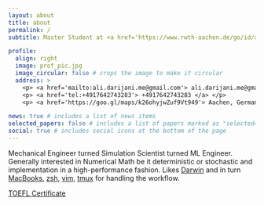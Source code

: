 ```yaml
---
layout: about
title: about
permalink: /
subtitle: Master Student at <a href='https://www.rwth-aachen.de/go/id/a/?lidx=1'> RWTH Aachen University </a>, <a href='https://goo.gl/maps/k26ohyjwZuf9Vt949'> Aachen, Germany </a>

profile:
  align: right
  image: prof_pic.jpg
  image_circular: false # crops the image to make it circular
  address: >
    <p> <a href='mailto:ali.darijani.me@gmail.com'> ali.darijani.me@gmail.com </a> </p>
    <p> <a href='tel:+4917642743283'> +4917642743283 </a> </p>
    <p> <a href='https://goo.gl/maps/k26ohyjwZuf9Vt949'> Aachen, Germany </a> </p>

news: true # includes a list of news items
selected_papers: false # includes a list of papers marked as "selected={true}"
social: true # includes social icons at the bottom of the page
---
```


Mechanical Engineer turned Simulation Scientist turned ML Engineer. Generally interested in Numerical Math be it deterministic or stochastic and implementation in a high-performance fashion. Likes [Darwin](https://en.wikipedia.org/wiki/Darwin_operating_system) and in turn [MacBooks](https://www.apple.com/mac/), [zsh](https://www.zsh.org), [vim](https://www.vim.org), [tmux](https://github.com/tmux/tmux/wiki) for handling the workflow. 

[TOEFL Certificate](https://github.com/adarijani/adarijani.github.io/blob/master/assets/pdf/TOEFL.pdf)


